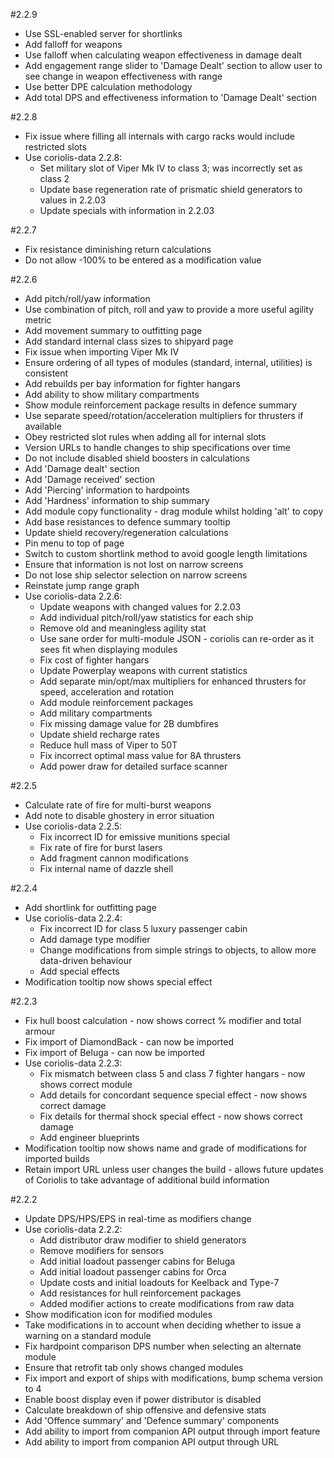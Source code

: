 #2.2.9
  * Use SSL-enabled server for shortlinks
  * Add falloff for weapons
  * Use falloff when calculating weapon effectiveness in damage dealt
  * Add engagement range slider to 'Damage Dealt' section to allow user to see change in weapon effectiveness with range
  * Use better DPE calculation methodology
  * Add total DPS and effectiveness information to 'Damage Dealt' section

#2.2.8
  * Fix issue where filling all internals with cargo racks would include restricted slots
  * Use coriolis-data 2.2.8:
    * Set military slot of Viper Mk IV to class 3; was incorrectly set as class 2
    * Update base regeneration rate of prismatic shield generators to values in 2.2.03
    * Update specials with information in 2.2.03

#2.2.7
  * Fix resistance diminishing return calculations
  * Do not allow -100% to be entered as a modification value

#2.2.6
  * Add pitch/roll/yaw information
  * Use combination of pitch, roll and yaw to provide a more useful agility metric
  * Add movement summary to outfitting page
  * Add standard internal class sizes to shipyard page
  * Fix issue when importing Viper Mk IV
  * Ensure ordering of all types of modules (standard, internal, utilities) is consistent
  * Add rebuilds per bay information for fighter hangars
  * Add ability to show military compartments
  * Show module reinforcement package results in defence summary
  * Use separate speed/rotation/acceleration multipliers for thrusters if available
  * Obey restricted slot rules when adding all for internal slots
  * Version URLs to handle changes to ship specifications over time
  * Do not include disabled shield boosters in calculations
  * Add 'Damage dealt' section
  * Add 'Damage received' section
  * Add 'Piercing' information to hardpoints
  * Add 'Hardness' information to ship summary
  * Add module copy functionality - drag module whilst holding 'alt' to copy
  * Add base resistances to defence summary tooltip
  * Update shield recovery/regeneration calculations
  * Pin menu to top of page
  * Switch to custom shortlink method to avoid google length limitations
  * Ensure that information is not lost on narrow screens
  * Do not lose ship selector selection on narrow screens
  * Reinstate jump range graph
  * Use coriolis-data 2.2.6:
    * Update weapons with changed values for 2.2.03
    * Add individual pitch/roll/yaw statistics for each ship
    * Remove old and meaningless agility stat
    * Use sane order for multi-module JSON - coriolis can re-order as it sees fit when displaying modules
    * Fix cost of fighter hangars
    * Update Powerplay weapons with current statistics
    * Add separate min/opt/max multipliers for enhanced thrusters for speed, acceleration and rotation
    * Add module reinforcement packages
    * Add military compartments
    * Fix missing damage value for 2B dumbfires
    * Update shield recharge rates
    * Reduce hull mass of Viper to 50T
    * Fix incorrect optimal mass value for 8A thrusters
    * Add power draw for detailed surface scanner

#2.2.5
  * Calculate rate of fire for multi-burst weapons
  * Add note to disable ghostery in error situation
  * Use coriolis-data 2.2.5:
    * Fix incorrect ID for emissive munitions special
    * Fix rate of fire for burst lasers
    * Add fragment cannon modifications
    * Fix internal name of dazzle shell

#2.2.4
  * Add shortlink for outfitting page
  * Use coriolis-data 2.2.4:
    * Fix incorrect ID for class 5 luxury passenger cabin
    * Add damage type modifier
    * Change modifications from simple strings to objects, to allow more data-driven behaviour
    * Add special effects
  * Modification tooltip now shows special effect

#2.2.3
  * Fix hull boost calculation - now shows correct % modifier and total armour
  * Fix import of DiamondBack - can now be imported
  * Fix import of Beluga - can now be imported
  * Use coriolis-data 2.2.3:
    * Fix mismatch between class 5 and class 7 fighter hangars - now shows correct module
    * Add details for concordant sequence special effect - now shows correct damage
    * Fix details for thermal shock special effect - now shows correct damage
    * Add engineer blueprints
  * Modification tooltip now shows name and grade of modifications for imported builds
  * Retain import URL unless user changes the build - allows future updates of Coriolis to take advantage of additional build information

#2.2.2
  * Update DPS/HPS/EPS in real-time as modifiers change
  * Use coriolis-data 2.2.2:
    * Add distributor draw modifier to shield generators
    * Remove modifiers for sensors
    * Add initial loadout passenger cabins for Beluga
    * Add initial loadout passenger cabins for Orca
    * Update costs and initial loadouts for Keelback and Type-7
    * Add resistances for hull reinforcement packages
    * Added modifier actions to create modifications from raw data
  * Show modification icon for modified modules
  * Take modifications in to account when deciding whether to issue a warning on a standard module
  * Fix hardpoint comparison DPS number when selecting an alternate module
  * Ensure that retrofit tab only shows changed modules
  * Fix import and export of ships with modifications, bump schema version to 4
  * Enable boost display even if power distributor is disabled
  * Calculate breakdown of ship offensive and defensive stats
  * Add 'Offence summary' and 'Defence summary' components
  * Add ability to import from companion API output through import feature
  * Add ability to import from companion API output through URL
